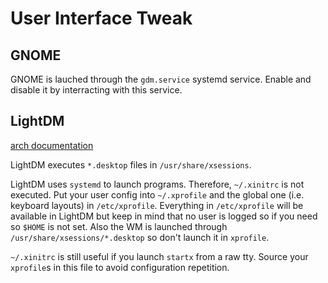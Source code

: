 # User Interface Tweak

## GNOME
GNOME is lauched through the `gdm.service` systemd service. Enable and disable it by interracting with this service.

## LightDM
[arch documentation](https://wiki.archlinux.org/index.php/LightDM)

LightDM executes `*.desktop` files in `/usr/share/xsessions`.

LightDM uses `systemd` to launch programs. Therefore, `~/.xinitrc` is not executed. Put your user config into `~/.xprofile` and the global one (i.e. keyboard layouts) in `/etc/xprofile`. Everything in `/etc/xprofile` will be available in LightDM but keep in mind that no user is logged so if you need so `$HOME` is not set. Also the WM is launched through `/usr/share/xsessions/*.desktop` so don't launch it in `xprofile`.

`~/.xinitrc` is still useful if you launch `startx` from a raw tty. Source your `xprofile`s in this file to avoid configuration repetition.
